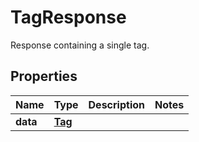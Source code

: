 

# TagResponse

Response containing a single tag.
## Properties

Name | Type | Description | Notes
------------ | ------------- | ------------- | -------------
**data** | [**Tag**](Tag.md) |  | 



